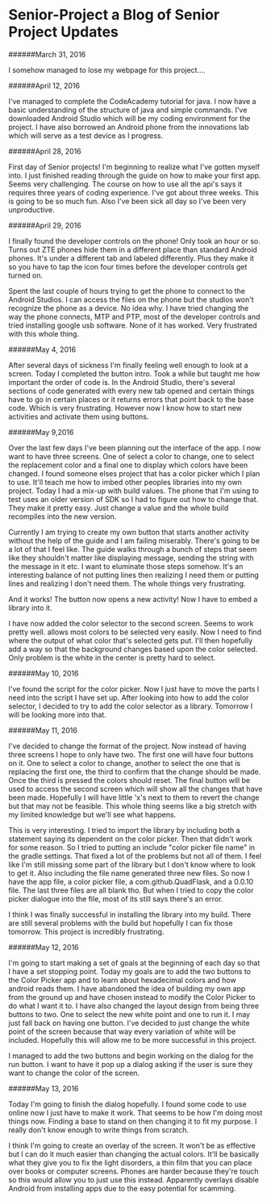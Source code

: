 # Senior-Project a Blog of Senior Project Updates
######March 31, 2016

I somehow managed to lose my webpage for this project....

######April 12, 2016

I've managed to complete the CodeAcademy tutorial for java. I now have a basic understanding of the structure of java and simple commands. I've downloaded Android Studio which will be my coding environment for the project. I have also borrowed an Android phone from the innovations lab which will serve as a test device as I progress.

######April 28, 2016

First day of Senior projects! I'm beginning to realize what I've gotten myself into. I just finished reading through the guide on how to make your first app. Seems very challenging. The course on how to use all the api's says it requires three years of coding experience. I've got about three weeks. This is going to be so much fun. Also I've been sick all day so I've been very unproductive.

######April 29, 2016

I finally found the developer controls on the phone! Only took an hour or so. Turns out ZTE phones hide them in a different place than standard Android phones. It's under a different tab and labeled differently. Plus they make it so you have to tap the icon four times before the developer controls get turned on. 

Spent the last couple of hours trying to get the phone to connect to the Android Studios. I can access the files on the phone but the studios won't recognize the phone as a device. No idea why. I have tried changing the way the phone connects, MTP and PTP, most of the developer controls and tried installing google usb software. None of it has worked. Very frustrated with this whole thing. 

######May 4, 2016

After several days of sickness I'm finally feeling well enough to look at a screen. Today I completed the button intro. Took a while but taught me how important the order of code is. In the Android Studio, there's several sections of code generated with every new tab opened and certain things have to go in certain places or it returns errors that point back to the base code. Which is very frustrating. However now I know how to start new activities and activate them using buttons. 

######May 9,2016

Over the last few days I've been planning out the interface of the app. I now want to have three screens. One of select a color to change, one to select the replacement color and a final one to display which colors have been changed. I found someone elses project that has a color picker which I plan to use. It'll teach me how to imbed other peoples libraries into my own project. Today I had a mix-up with build values. The phone that I'm using to test uses an older version of SDK so I had to figure out how to change that. They make it pretty easy. Just change a value and the whole build recompiles into the new version. 

Currently I am trying to create my own button that starts another activity without the help of the guide and I am failing miserably. There's going to be a lot of that I feel like. The guide walks through a bunch of steps that seem like they shouldn't matter like displaying message, sending the string with the message in it etc. I want to eluminate those steps somehow. It's an interesting balance of not putting lines then realizing I need them or putting lines and realizing I don't need them. The whole things very frustrating.

And it works! The button now opens a new activity! Now I have to embed a library into it.

I have now added the color selector to the second screen. Seems to work pretty well. allows most colors to be selected very easily. Now I need to find where the output of what color that's selected gets put. I'll then hopefully add a way so that the background changes based upon the color selected. Only problem is the white in the center is pretty hard to select.

######May 10, 2016

I've found the script for the color picker. Now I just have to move the parts I need into the script I have set up. After looking into how to add the color selector, I decided to try to add the color selector as a library. Tomorrow I will be looking more into that.

######May 11, 2016

I've decided to change the format of the project. Now instead of having three screens I hope to only have two. The first one will have four buttons on it. One to select a color to change, another to select the one that is replacing the first one, the third to confirm that the change should be made. Once the third is pressed the colors should reset. The final button will be used to access the second screen which will show all the changes that have been made. Hopefully I will have little 'x's next to them to revert the change but that may not be feasible. This whole thing seems like a big stretch with my limited knowledge but we'll see what happens. 

This is very interesting. I tried to import the library by including both a statement saying its dependent on the color picker. Then that didn't work for some reason. So I tried to putting an include "color picker file name" in the gradle settings. That fixed a lot of the problems but not all of them. I feel like I'm still missing some part of the library but I don't know where to look to get it. Also including the file name generated three new files. So now I have the app file, a color picker file, a com.github.QuadFlask, and a 0.0.10 file. The last three files are all blank tho. But when I tried to copy the color picker dialogue into the file, most of its still says there's an error. 

I think I was finally successful in installing the library into my build. There are still several problems with the build but hopefully I can fix those tomorrow. This project is incredibly frustrating.

######May 12, 2016

I'm going to start making a set of goals at the beginning of each day so that I have a set stopping point. Today my goals are to add the two buttons to the Color Picker app and to learn about hexadecimal colors and how android reads them. I have abandoned the idea of building my own app from the ground up and have chosen instead to modify the Color Picker to do what I want it to. I have also changed the layout design from being three buttons to two. One to select the new white point and one to run it. I may just fall back on having one button. I've decided to just change the white point of the screen because that way every variation of white will be included. Hopefully this will allow me to be more successful in this project.  

I managed to add the two buttons and begin working on the dialog for the run button. I want to have it pop up a dialog asking if the user is sure they want to change the color of the screen. 

######May 13, 2016

Today I'm going to finish the dialog hopefully. I found some code to use online now I just have to make it work. That seems to be how I'm doing most things now. Finding a base to stand on then changing it to fit my purpose. I really don't know enough to write things from scratch. 

I think I'm going to create an overlay of the screen. It won't be as effective but I can do it much easier than changing the actual colors. It'll be basically what they give you to fix the light disorders, a thin film that you can place over books or computer screens. Phones are harder because they're touch so this would allow you to just use this instead. Apparently overlays disable Android from installing apps due to the easy potential for scamming. 
